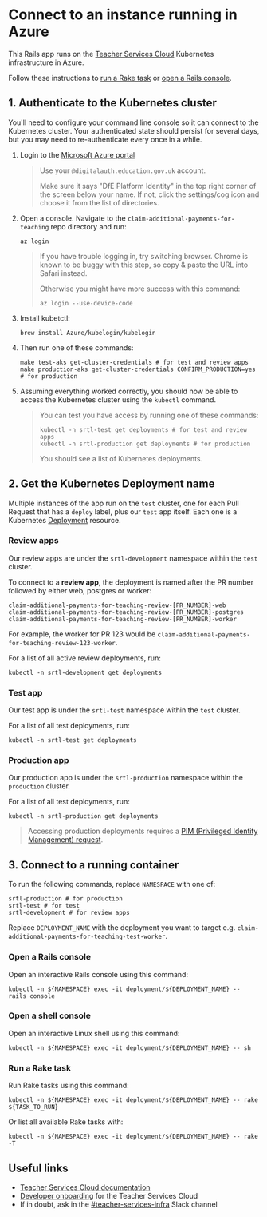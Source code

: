 # Connect to an instance running in Azure

This Rails app runs on the
[Teacher Services Cloud](https://github.com/DFE-Digital/teacher-services-cloud)
Kubernetes infrastructure in Azure.

Follow these instructions to [run a Rake task](#run-a-rake-task) or
[open a Rails console](#open-a-rails-console).

## 1. Authenticate to the Kubernetes cluster

You'll need to configure your command line console so it can connect to the
Kubernetes cluster. Your authenticated state should persist for several days,
but you may need to re-authenticate every once in a while.

1. Login to the [Microsoft Azure portal](https://portal.azure.com)

   > Use your `@digitalauth.education.gov.uk` account.
   >
   > Make sure it says "DfE Platform Identity" in the top right corner of the
   > screen below your name. If not, click the settings/cog icon and choose it
   > from the list of directories.

2. Open a console. Navigate to the `claim-additional-payments-for-teaching` repo
   directory and run:

   ```shell
   az login
   ```

   > If you have trouble logging in, try switching browser. Chrome is known to
   > be buggy with this step, so copy & paste the URL into Safari instead.
   >
   > Otherwise you might have more success with this command:
   >
   > ```shell
   > az login --use-device-code
   > ```

3. Install kubetctl:

   ```shell
   brew install Azure/kubelogin/kubelogin
   ```

4. Then run one of these commands:

   ```shell
   make test-aks get-cluster-credentials # for test and review apps
   make production-aks get-cluster-credentials CONFIRM_PRODUCTION=yes # for production
   ```

5. Assuming everything worked correctly, you should now be able to access the
   Kubernetes cluster using the `kubectl` command.

   > You can test you have access by running one of these commands:
   >
   > ```shell
   > kubectl -n srtl-test get deployments # for test and review apps
   > kubectl -n srtl-production get deployments # for production
   > ```
   >
   > You should see a list of Kubernetes deployments.

## 2. Get the Kubernetes Deployment name

Multiple instances of the app run on the `test` cluster, one for each Pull
Request that has a `deploy` label, plus our `test` app itself. Each one is a
Kubernetes
[Deployment](https://kubernetes.io/docs/concepts/workloads/controllers/deployment/)
resource.

### Review apps

Our review apps are under the `srtl-development` namespace within the `test`
cluster.

To connect to a **review app**, the deployment is named after the PR number
followed by either web, postgres or worker:

```shell
claim-additional-payments-for-teaching-review-[PR_NUMBER]-web
claim-additional-payments-for-teaching-review-[PR_NUMBER]-postgres
claim-additional-payments-for-teaching-review-[PR_NUMBER]-worker
```

For example, the worker for PR 123 would be
`claim-additional-payments-for-teaching-review-123-worker`.

For a list of all active review deployments, run:

```shell
kubectl -n srtl-development get deployments
```

### Test app

Our test app is under the `srtl-test` namespace within the `test` cluster.

For a list of all test deployments, run:

```shell
kubectl -n srtl-test get deployments
```

### Production app

Our production app is under the `srtl-production` namespace within the
`production` cluster.

For a list of all test deployments, run:

```shell
kubectl -n srtl-production get deployments
```

> Accessing production deployments requires a
> [PIM (Privileged Identity Management) request](docs/privileged-identity-management-requests.md).

## 3. Connect to a running container

To run the following commands, replace `NAMESPACE` with one of:

```shell
srtl-production # for production
srtl-test # for test
srtl-development # for review apps
```

Replace `DEPLOYMENT_NAME` with the deployment you want to target e.g.
`claim-additional-payments-for-teaching-test-worker`.

### Open a Rails console

Open an interactive Rails console using this command:

```shell
kubectl -n ${NAMESPACE} exec -it deployment/${DEPLOYMENT_NAME} -- rails console
```

### Open a shell console

Open an interactive Linux shell using this command:

```shell
kubectl -n ${NAMESPACE} exec -it deployment/${DEPLOYMENT_NAME} -- sh
```

### Run a Rake task

Run Rake tasks using this command:

```shell
kubectl -n ${NAMESPACE} exec -it deployment/${DEPLOYMENT_NAME} -- rake ${TASK_TO_RUN}
```

Or list all available Rake tasks with:

```shell
kubectl -n ${NAMESPACE} exec -it deployment/${DEPLOYMENT_NAME} -- rake -T
```

## Useful links

- [Teacher Services Cloud documentation](https://github.com/DFE-Digital/teacher-services-cloud/tree/main/documentation)
- [Developer onboarding](https://github.com/DFE-Digital/teacher-services-cloud/blob/main/documentation/developer-onboarding.md)
  for the Teacher Services Cloud
- If in doubt, ask in the
  [#teacher-services-infra](https://ukgovernmentdfe.slack.com/archives/C011EM7HU85)
  Slack channel
